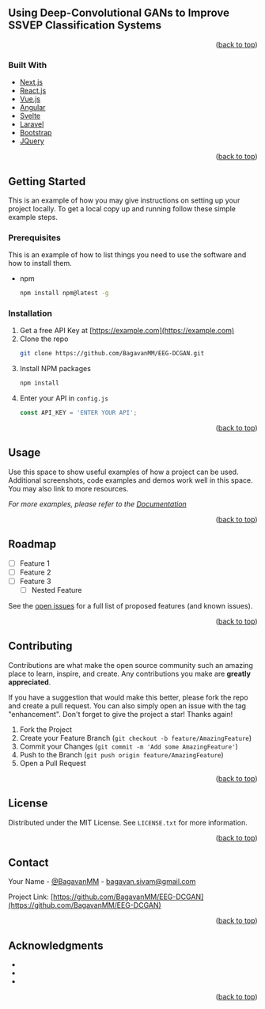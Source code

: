
<!-- ABOUT THE PROJECT -->
## Using Deep-Convolutional GANs to Improve SSVEP Classification Systems
<p align="right">(<a href="#top">back to top</a>)</p>

### Built With

* [Next.js](https://nextjs.org/)
* [React.js](https://reactjs.org/)
* [Vue.js](https://vuejs.org/)
* [Angular](https://angular.io/)
* [Svelte](https://svelte.dev/)
* [Laravel](https://laravel.com)
* [Bootstrap](https://getbootstrap.com)
* [JQuery](https://jquery.com)

<p align="right">(<a href="#top">back to top</a>)</p>



<!-- GETTING STARTED -->
## Getting Started

This is an example of how you may give instructions on setting up your project locally.
To get a local copy up and running follow these simple example steps.

### Prerequisites

This is an example of how to list things you need to use the software and how to install them.
* npm
  ```sh
  npm install npm@latest -g
  ```

### Installation

1. Get a free API Key at [https://example.com](https://example.com)
2. Clone the repo
   ```sh
   git clone https://github.com/BagavanMM/EEG-DCGAN.git
   ```
3. Install NPM packages
   ```sh
   npm install
   ```
4. Enter your API in `config.js`
   ```js
   const API_KEY = 'ENTER YOUR API';
   ```

<p align="right">(<a href="#top">back to top</a>)</p>



<!-- USAGE EXAMPLES -->
## Usage

Use this space to show useful examples of how a project can be used. Additional screenshots, code examples and demos work well in this space. You may also link to more resources.

_For more examples, please refer to the [Documentation](https://example.com)_

<p align="right">(<a href="#top">back to top</a>)</p>



<!-- ROADMAP -->
## Roadmap

- [ ] Feature 1
- [ ] Feature 2
- [ ] Feature 3
    - [ ] Nested Feature

See the [open issues](https://github.com/BagavanMM/EEG-DCGAN/issues) for a full list of proposed features (and known issues).

<p align="right">(<a href="#top">back to top</a>)</p>



<!-- CONTRIBUTING -->
## Contributing

Contributions are what make the open source community such an amazing place to learn, inspire, and create. Any contributions you make are **greatly appreciated**.

If you have a suggestion that would make this better, please fork the repo and create a pull request. You can also simply open an issue with the tag "enhancement".
Don't forget to give the project a star! Thanks again!

1. Fork the Project
2. Create your Feature Branch (`git checkout -b feature/AmazingFeature`)
3. Commit your Changes (`git commit -m 'Add some AmazingFeature'`)
4. Push to the Branch (`git push origin feature/AmazingFeature`)
5. Open a Pull Request

<p align="right">(<a href="#top">back to top</a>)</p>



<!-- LICENSE -->
## License

Distributed under the MIT License. See `LICENSE.txt` for more information.

<p align="right">(<a href="#top">back to top</a>)</p>



<!-- CONTACT -->
## Contact

Your Name - [@BagavanMM](https://twitter.com/BagavanMM) - bagavan.sivam@gmail.com

Project Link: [https://github.com/BagavanMM/EEG-DCGAN](https://github.com/BagavanMM/EEG-DCGAN)

<p align="right">(<a href="#top">back to top</a>)</p>



<!-- ACKNOWLEDGMENTS -->
## Acknowledgments

* []()
* []()
* []()

<p align="right">(<a href="#top">back to top</a>)</p>



<!-- MARKDOWN LINKS & IMAGES -->
<!-- https://www.markdownguide.org/basic-syntax/#reference-style-links -->
[contributors-shield]: https://img.shields.io/github/contributors/BagavanMM/EEG-DCGAN.svg?style=for-the-badge
[contributors-url]: https://github.com/BagavanMM/EEG-DCGAN/graphs/contributors
[forks-shield]: https://img.shields.io/github/forks/BagavanMM/EEG-DCGAN.svg?style=for-the-badge
[forks-url]: https://github.com/BagavanMM/EEG-DCGAN/network/members
[stars-shield]: https://img.shields.io/github/stars/BagavanMM/EEG-DCGAN.svg?style=for-the-badge
[stars-url]: https://github.com/BagavanMM/EEG-DCGAN/stargazers
[issues-shield]: https://img.shields.io/github/issues/BagavanMM/EEG-DCGAN.svg?style=for-the-badge
[issues-url]: https://github.com/BagavanMM/EEG-DCGAN/issues
[license-shield]: https://img.shields.io/github/license/BagavanMM/EEG-DCGAN.svg?style=for-the-badge
[license-url]: https://github.com/BagavanMM/EEG-DCGAN/blob/master/LICENSE.txt
[linkedin-shield]: https://img.shields.io/badge/-LinkedIn-black.svg?style=for-the-badge&logo=linkedin&colorB=555
[linkedin-url]: https://linkedin.com/in/bagavan-mar
[product-screenshot]: images/screenshot.png
